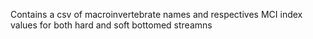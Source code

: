 Contains a csv of macroinvertebrate names and respectives MCI index values for both hard and soft bottomed streamns
